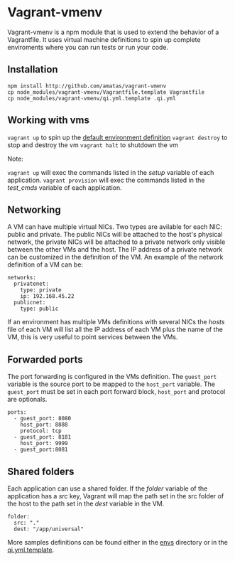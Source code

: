 Vagrant-vmenv
=============

Vagrant-vmenv is a npm module that is used to extend the behavior of a
Vagrantfile. It uses virtual machine definitions to spin up complete 
enviroments where you can run tests or run your code.

Installation
------------

```
npm install http://github.com/amatas/vagrant-vmenv
cp node_modules/vagrant-vmenv/Vagrantfile.template Vagrantfile
cp node_modules/vagrant-vmenv/qi.yml.template .qi.yml
```

Working with vms
----------------

`vagrant up` to spin up the [default environment definition](envs/default.json)
`vagrant destroy` to stop and destroy the vm
`vagrant halt` to shutdown the vm

Note:

`vagrant up` will exec the commands listed in the _setup_ variable of each
application.
`vagrant provision` will exec the commands listed in the _test_cmds_ variable of
each application.

Networking
----------

A VM can have multiple virtual NICs. Two types are avilable for each NIC: public
and private. The public NICs will be attached to the host's physical network,
the private NICs will be attached to a private network only visible between the
other VMs and the host. The IP address of a private network can be customized in
the definition of the VM. An example of the network definition of a VM can be:

```
networks:
  privatenet:
    type: private
    ip: 192.168.45.22
  publicnet:
    type: public
```

If an environment has multiple VMs definitions with several NICs the _hosts_
file of each VM will list all the IP address of each VM plus the name of the VM,
this is very useful to point services between the VMs.

Forwarded ports
---------------

The port forwarding is configured in the VMs definition. The `guest_port`
variable is the source port to be mapped to the `host_port` variable. The
`guest_port` must be set in each port forward block, `host_port` and protocol are
optionals.

```
ports:
  - guest_port: 8080
    host_port: 8888 
    protocol: tcp
  - guest_port: 8181
    host_port: 9999  
  - guest_port:8081
```

Shared folders
--------------

Each application can use a shared folder. If the _folder_ variable of the
application has a _src_ key, Vagrant will map the path set in the src folder of
the host to the path set in the _dest_ variable in the VM.

```
folder:
  src: "."
  dest: "/app/universal"
```

More samples definitions can be found either in the [envs](envs) directory or in
the [qi.yml.template](qi.yml.template).

